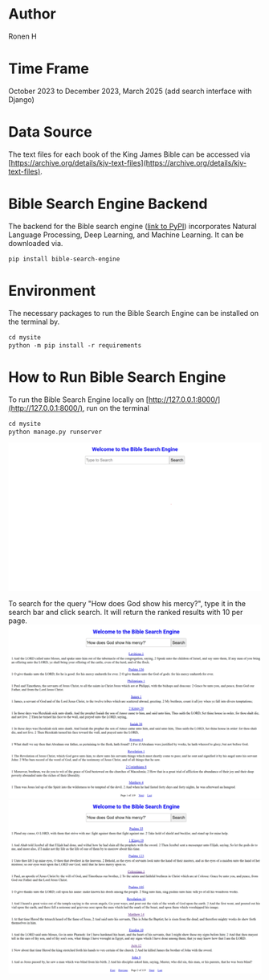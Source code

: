 # Author
Ronen H  

# Time Frame
October 2023 to December 2023, March 2025 (add search interface with Django)

# Data Source
The text files for each book of the King James Bible can be accessed via [https://archive.org/details/kjv-text-files](https://archive.org/details/kjv-text-files).

# Bible Search Engine Backend
The backend for the Bible search engine ([link to PyPI](https://github.com/ronenh24/bible_search_engine)) incorporates Natural Language Processing, Deep Learning, and Machine Learning. It can be downloaded via.
```commandline
pip install bible-search-engine
```


# Environment
The necessary packages to run the Bible Search Engine can be installed on the terminal by.
```commandline
cd mysite
python -m pip install -r requirements
```

# How to Run Bible Search Engine
To run the Bible Search Engine locally on [http://127.0.0.1:8000/](http://127.0.0.1:8000/), run on the terminal
```commandline
cd mysite
python manage.py runserver
```
![home_page.png](home_page.png)


To search for the query "How does God show his mercy?", type it in the search bar and click search. It will return the ranked results with 10 per page.
![first_page.png](first_page.png)
![second_page.png](second_page.png)

